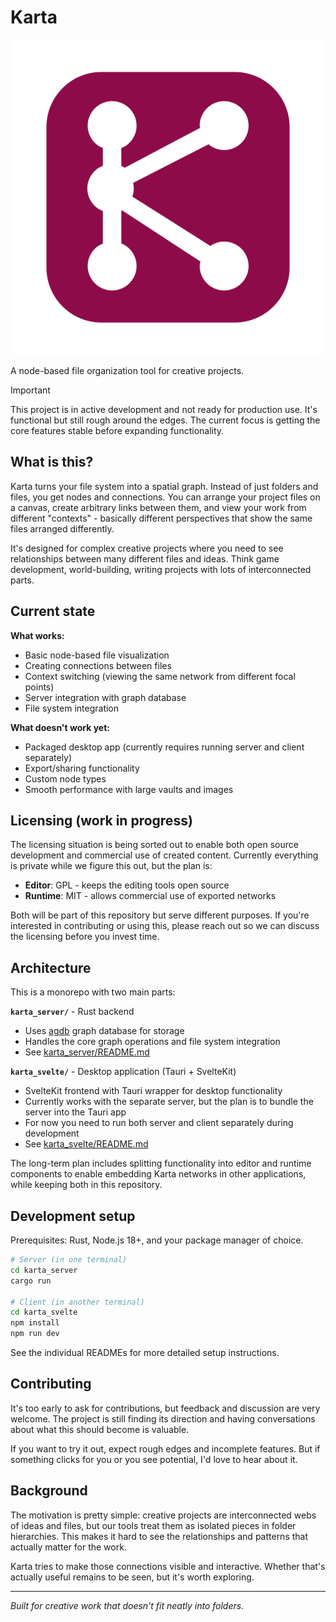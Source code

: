 # Karta

![Karta Logo](docs/karta_logo.png)

A node-based file organization tool for creative projects.

> [!IMPORTANT] 
> This project is in active development and not ready for production use. It's functional but still rough around the edges. The current focus is getting the core features stable before expanding functionality.

## What is this?

Karta turns your file system into a spatial graph. Instead of just folders and files, you get nodes and connections. You can arrange your project files on a canvas, create arbitrary links between them, and view your work from different "contexts" - basically different perspectives that show the same files arranged differently.

It's designed for complex creative projects where you need to see relationships between many different files and ideas. Think game development, world-building, writing projects with lots of interconnected parts.

## Current state

**What works:**
- Basic node-based file visualization
- Creating connections between files
- Context switching (viewing the same network from different focal points)
- Server integration with graph database
- File system integration

**What doesn't work yet:**
- Packaged desktop app (currently requires running server and client separately)
- Export/sharing functionality
- Custom node types
- Smooth performance with large vaults and images

## Licensing (work in progress)

The licensing situation is being sorted out to enable both open source development and commercial use of created content. Currently everything is private while we figure this out, but the plan is:

- **Editor**: GPL - keeps the editing tools open source
- **Runtime**: MIT - allows commercial use of exported networks

Both will be part of this repository but serve different purposes. If you're interested in contributing or using this, please reach out so we can discuss the licensing before you invest time. 

## Architecture

This is a monorepo with two main parts:

**`karta_server/`** - Rust backend
- Uses [agdb](https://github.com/agnesoft/agdb) graph database for storage
- Handles the core graph operations and file system integration
- See [karta_server/README.md](./karta_server/README.md)

**`karta_svelte/`** - Desktop application (Tauri + SvelteKit)
- SvelteKit frontend with Tauri wrapper for desktop functionality
- Currently works with the separate server, but the plan is to bundle the server into the Tauri app
- For now you need to run both server and client separately during development
- See [karta_svelte/README.md](./karta_svelte/README.md)

The long-term plan includes splitting functionality into editor and runtime components to enable embedding Karta networks in other applications, while keeping both in this repository.

## Development setup

Prerequisites: Rust, Node.js 18+, and your package manager of choice.

```bash
# Server (in one terminal)
cd karta_server
cargo run

# Client (in another terminal)  
cd karta_svelte
npm install
npm run dev
```

See the individual READMEs for more detailed setup instructions.

## Contributing

It's too early to ask for contributions, but feedback and discussion are very welcome. The project is still finding its direction and having conversations about what this should become is valuable.

If you want to try it out, expect rough edges and incomplete features. But if something clicks for you or you see potential, I'd love to hear about it.

## Background

The motivation is pretty simple: creative projects are interconnected webs of ideas and files, but our tools treat them as isolated pieces in folder hierarchies. This makes it hard to see the relationships and patterns that actually matter for the work.

Karta tries to make those connections visible and interactive. Whether that's actually useful remains to be seen, but it's worth exploring.

---

*Built for creative work that doesn't fit neatly into folders.*


